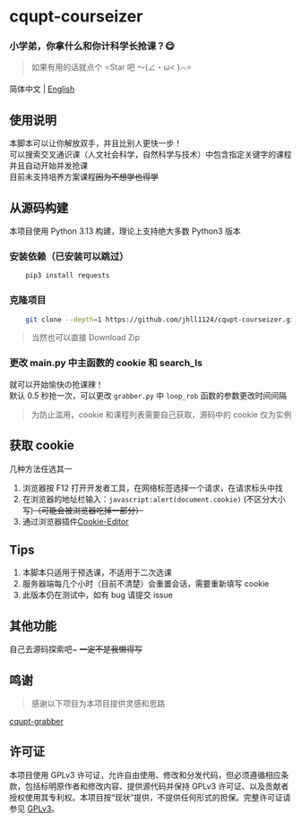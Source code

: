 # cqupt-courseizer

### 小学弟，你拿什么和你计科学长抢课？😋

> 如果有用的话就点个 ⭐Star 吧 ～(∠・ω< )⌒⭐

简体中文 | [English](/README_en-US.md)

## 使用说明

本脚本可以让你解放双手，并且比别人更快一步！  
可以搜索交叉通识课（人文社会科学，自然科学与技术）中包含指定关键字的课程并且自动开始并发抢课  
目前未支持培养方案课程~~因为不想学也得学~~

## 从源码构建

本项目使用 Python 3.13 构建，理论上支持绝大多数 Python3 版本

### 安装依赖（已安装可以跳过）

```bash
    pip3 install requests
```

### 克隆项目

```bash
    git clone --depth=1 https://github.com/jhll1124/cqupt-courseizer.git
```

> 当然也可以直接 Download Zip

### 更改 main.py 中主函数的 cookie 和 search_ls

就可以开始愉快の抢课辣！  
默认 0.5 秒抢一次，可以更改 `grabber.py` 中 `loop_rob` 函数的参数更改时间间隔

> 为防止滥用，cookie 和课程列表需要自己获取，源码中的 cookie 仅为实例

## 获取 cookie

几种方法任选其一

1. 浏览器按 F12 打开开发者工具，在网络标签选择一个请求，在请求标头中找
2. 在浏览器的地址栏输入：`javascript:alert(document.cookie)` (不区分大小写)~~（可能会被浏览器吃掉一部分）~~
3. 通过浏览器插件[Cookie-Editor](https://chromewebstore.google.com/detail/cookie-editor/hlkenndednhfkekhgcdicdfddnkalmdm)

## Tips

1. 本脚本只适用于预选课，不适用于二次选课
2. 服务器端每几个小时（目前不清楚）会重置会话，需要重新填写 cookie
3. 此版本仍在测试中，如有 bug 请提交 issue

## 其他功能

自己去源码探索吧~ ~~一定不是我懒得写~~

## 鸣谢

> 感谢以下项目为本项目提供灵感和思路

[cqupt-grabber](https://github.com/LgoLgo/cqupt-grabber)

## 许可证

本项目使用 GPLv3 许可证，允许自由使用、修改和分发代码，但必须遵循相应条款，包括标明原作者和修改内容、提供源代码并保持 GPLv3 许可证、以及贡献者授权使用其专利权。本项目按“现状”提供，不提供任何形式的担保。完整许可证请参见 [GPLv3](https://www.gnu.org/licenses/gpl-3.0.html)。
